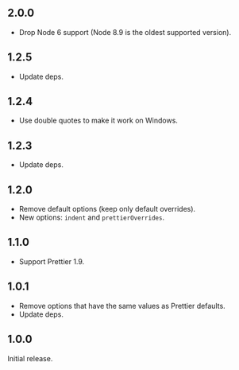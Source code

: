 ## 2.0.0

- Drop Node 6 support (Node 8.9 is the oldest supported version).

## 1.2.5

- Update deps.

## 1.2.4

- Use double quotes to make it work on Windows.

## 1.2.3

- Update deps.

## 1.2.0

- Remove default options (keep only default overrides).
- New options: `indent` and `prettierOverrides`.

## 1.1.0

- Support Prettier 1.9.

## 1.0.1

- Remove options that have the same values as Prettier defaults.
- Update deps.

## 1.0.0

Initial release.
